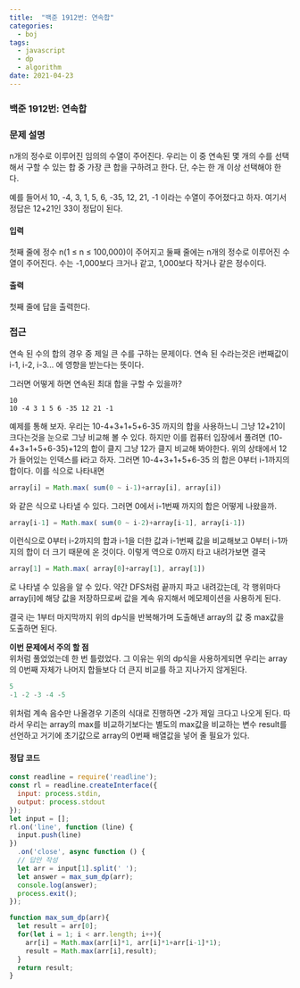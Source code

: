 ```yaml
---
title:  "백준 1912번: 연속합"
categories: 
  - boj
tags:
  - javascript
  - dp
  - algorithm
date: 2021-04-23
---
```

### 백준 1912번: 연속합

### 문제 설명   
n개의 정수로 이루어진 임의의 수열이 주어진다. 우리는 이 중 연속된 몇 개의 수를 선택해서 구할 수 있는 합 중 가장 큰 합을 구하려고 한다. 단, 수는 한 개 이상 선택해야 한다.

예를 들어서 10, -4, 3, 1, 5, 6, -35, 12, 21, -1 이라는 수열이 주어졌다고 하자. 여기서 정답은 12+21인 33이 정답이 된다.

#### 입력
첫째 줄에 정수 n(1 ≤ n ≤ 100,000)이 주어지고 둘째 줄에는 n개의 정수로 이루어진 수열이 주어진다. 수는 -1,000보다 크거나 같고, 1,000보다 작거나 같은 정수이다.

#### 출력
첫째 줄에 답을 출력한다.
### 접근   
연속 된 수의 합의 경우 중 제일 큰 수를 구하는 문제이다.
연속 된 수라는것은 i번째값이 i-1, i-2, i-3... 에 영향을 받는다는 뜻이다.

그러면 어떻게 하면 연속된 최대 합을 구할 수 있을까?
```
10
10 -4 3 1 5 6 -35 12 21 -1
```
예제를 통해 보자.
우리는 10-4+3+1+5+6-35 까지의 합을 사용하느니 그냥 12+21이 크다는것을 눈으로 그냥 비교해 볼 수 있다.
하지만 이를 컴퓨터 입장에서 풀려면 (10-4+3+1+5+6-35)+12의 합이 클지 그냥 12가 클지 비교해 봐야한다.
위의 상태에서 12가 들어있는 인덱스를 **i**라고 하자.
그러면 10-4+3+1+5+6-35 의 합은 0부터 i-1까지의 합이다.
이를 식으로 나타내면
```js
array[i] = Math.max( sum(0 ~ i-1)+array[i], array[i])
```
와 같은 식으로 나타낼 수 있다.
그러면 0에서 i-1번째 까지의 합은 어떻게 나왔을까.
```js
array[i-1] = Math.max( sum(0 ~ i-2)+array[i-1], array[i-1])
```
이런식으로 0부터 i-2까지의 합과 i-1을 더한 값과 i-1번째 값을 비교해보고 0부터 i-1까지의 합이 더 크기 때문에 온 것이다.
이렇게 역으로 0까지 타고 내려가보면 결국
```js
array[1] = Math.max( array[0]+array[1], array[1])
```
로 나타낼 수 있음을 알 수 있다.
약간 DFS처럼 끝까지 파고 내려갔는데, 각 행위마다 array[i]에 해당 값을 저장하므로써 값을 계속 유지해서 메모제이션을 사용하게 된다.

결국 i는 1부터 마지막까지 위의 dp식을 반복해가며 도출해낸 array의 값 중 max값을 도출하면 된다.


**이번 문제에서 주의 할 점**   
위처럼 풀었었는데 한 번 틀렸었다.
그 이유는 위의 dp식을 사용하게되면 우리는 array의 0번째 자체가 나머지 합들보다 더 큰지 비교를 하고 지나가지 않게된다.
```js
5
-1 -2 -3 -4 -5
```
위처럼 계속 음수만 나올경우 기존의 식대로 진행하면 -2가 제일 크다고 나오게 된다.
따라서 우리는 array의 max를 비교하기보다는 별도의 max값을 비교하는 변수 result를 선언하고 거기에 초기값으로 array의 0번째 배열값을 넣어 줄 필요가 있다.

#### 정답 코드
```js
const readline = require('readline');
const rl = readline.createInterface({
  input: process.stdin,
  output: process.stdout
});
let input = [];
rl.on('line', function (line) {
  input.push(line)
})
  .on('close', async function () {
  // 답안 작성
  let arr = input[1].split(' ');
  let answer = max_sum_dp(arr);
  console.log(answer);
  process.exit();
});

function max_sum_dp(arr){
  let result = arr[0];
  for(let i = 1; i < arr.length; i++){
    arr[i] = Math.max(arr[i]*1, arr[i]*1+arr[i-1]*1);
    result = Math.max(arr[i],result);
  }
  return result;
}
```